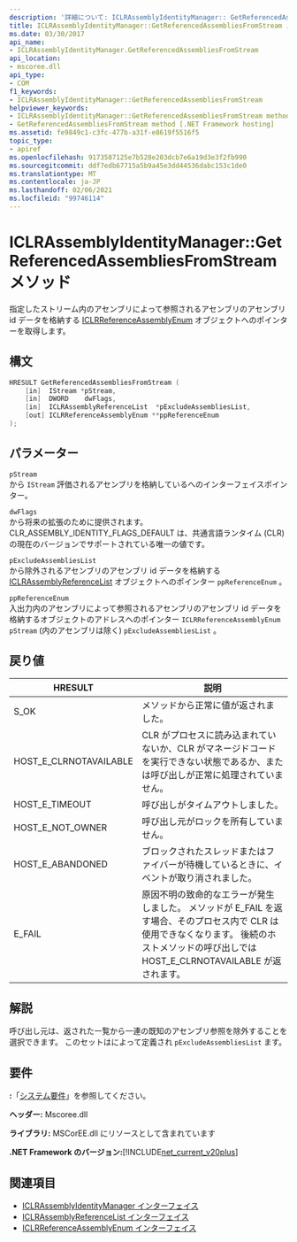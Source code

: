 ```yaml
---
description: '詳細について: ICLRAssemblyIdentityManager:: GetReferencedAssembliesFromStream メソッド'
title: ICLRAssemblyIdentityManager::GetReferencedAssembliesFromStream メソッド
ms.date: 03/30/2017
api_name:
- ICLRAssemblyIdentityManager.GetReferencedAssembliesFromStream
api_location:
- mscoree.dll
api_type:
- COM
f1_keywords:
- ICLRAssemblyIdentityManager::GetReferencedAssembliesFromStream
helpviewer_keywords:
- ICLRAssemblyIdentityManager::GetReferencedAssembliesFromStream method [.NET Framework hosting]
- GetReferencedAssembliesFromStream method [.NET Framework hosting]
ms.assetid: fe9849c1-c3fc-477b-a31f-e8619f5516f5
topic_type:
- apiref
ms.openlocfilehash: 9173587125e7b528e203dcb7e6a19d3e3f2fb990
ms.sourcegitcommit: ddf7edb67715a5b9a45e3dd44536dabc153c1de0
ms.translationtype: MT
ms.contentlocale: ja-JP
ms.lasthandoff: 02/06/2021
ms.locfileid: "99746114"
---
```

# <a name="iclrassemblyidentitymanagergetreferencedassembliesfromstream-method"></a>ICLRAssemblyIdentityManager::GetReferencedAssembliesFromStream メソッド

指定したストリーム内のアセンブリによって参照されるアセンブリのアセンブリ id データを格納する [ICLRReferenceAssemblyEnum](iclrreferenceassemblyenum-interface.md) オブジェクトへのポインターを取得します。  
  
## <a name="syntax"></a>構文  
  
```cpp  
HRESULT GetReferencedAssembliesFromStream (  
    [in]  IStream *pStream,  
    [in]  DWORD    dwFlags,  
    [in]  ICLRAssemblyReferenceList  *pExcludeAssembliesList,  
    [out] ICLRReferenceAssemblyEnum **ppReferenceEnum  
);  
```  
  
## <a name="parameters"></a>パラメーター  

 `pStream`  
 から `IStream` 評価されるアセンブリを格納しているへのインターフェイスポインター。  
  
 `dwFlags`  
 から将来の拡張のために提供されます。 CLR_ASSEMBLY_IDENTITY_FLAGS_DEFAULT は、共通言語ランタイム (CLR) の現在のバージョンでサポートされている唯一の値です。  
  
 `pExcludeAssembliesList`  
 から除外されるアセンブリのアセンブリ id データを格納する [ICLRAssemblyReferenceList](iclrassemblyreferencelist-interface.md) オブジェクトへのポインター `ppReferenceEnum` 。  
  
 `ppReferenceEnum`  
 入出力内のアセンブリによって参照されるアセンブリのアセンブリ id データを格納するオブジェクトのアドレスへのポインター `ICLRReferenceAssemblyEnum` `pStream` (内のアセンブリは除く) `pExcludeAssembliesList` 。  
  
## <a name="return-value"></a>戻り値  
  
|HRESULT|説明|  
|-------------|-----------------|  
|S_OK|メソッドから正常に値が返されました。|  
|HOST_E_CLRNOTAVAILABLE|CLR がプロセスに読み込まれていないか、CLR がマネージドコードを実行できない状態であるか、または呼び出しが正常に処理されていません。|  
|HOST_E_TIMEOUT|呼び出しがタイムアウトしました。|  
|HOST_E_NOT_OWNER|呼び出し元がロックを所有していません。|  
|HOST_E_ABANDONED|ブロックされたスレッドまたはファイバーが待機しているときに、イベントが取り消されました。|  
|E_FAIL|原因不明の致命的なエラーが発生しました。 メソッドが E_FAIL を返す場合、そのプロセス内で CLR は使用できなくなります。 後続のホストメソッドの呼び出しでは HOST_E_CLRNOTAVAILABLE が返されます。|  
  
## <a name="remarks"></a>解説  

 呼び出し元は、返された一覧から一連の既知のアセンブリ参照を除外することを選択できます。 このセットはによって定義され `pExcludeAssembliesList` ます。  
  
## <a name="requirements"></a>要件  

 **:**「[システム要件](../../get-started/system-requirements.md)」を参照してください。  
  
 **ヘッダー:** Mscoree.dll  
  
 **ライブラリ:** MSCorEE.dll にリソースとして含まれています  
  
 **.NET Framework のバージョン:**[!INCLUDE[net_current_v20plus](../../../../includes/net-current-v20plus-md.md)]  
  
## <a name="see-also"></a>関連項目

- [ICLRAssemblyIdentityManager インターフェイス](iclrassemblyidentitymanager-interface.md)
- [ICLRAssemblyReferenceList インターフェイス](iclrassemblyreferencelist-interface.md)
- [ICLRReferenceAssemblyEnum インターフェイス](iclrreferenceassemblyenum-interface.md)
